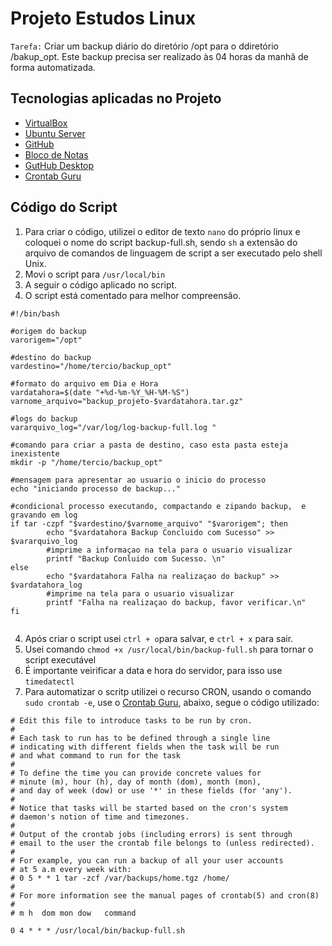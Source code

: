 # Projeto Estudos Linux

```Tarefa:``` Criar um backup diário do diretório /opt para o ddiretório /bakup_opt. Este backup precisa ser realizado às 04 horas da manhã de forma automatizada.

## Tecnologias aplicadas no Projeto

- [VirtualBox](https://www.virtualbox.org/)
- [Ubuntu Server](https://ubuntu.com/download/server/) 
- [GitHub](https://github.com/)
- [Bloco de Notas](https://pt.wikihow.com/Abrir-o-Bloco-de-Notas/)
- [GutHub Desktop](https://desktop.github.com/download/)
- [Crontab Guru](https://crontab.guru/)

## Código do Script

1. Para criar o código, utilizei o editor de texto ```nano``` do próprio linux e coloquei o nome do script backup-full.sh, sendo ```sh``` a extensão do arquivo de comandos de linguagem de script a ser executado pelo shell Unix.
2. Movi o script para ```/usr/local/bin```
3. A seguir o código aplicado no script.
4. O script está comentado para melhor compreensão.

```
#!/bin/bash

#origem do backup
varorigem="/opt"

#destino do backup
vardestino="/home/tercio/backup_opt"

#formato do arquivo em Dia e Hora
vardatahora=$(date "+%d-%m-%Y_%H-%M-%S")
varnome_arquivo="backup_projeto-$vardatahora.tar.gz"

#logs do backup
vararquivo_log="/var/log/log-backup-full.log "

#comando para criar a pasta de destino, caso esta pasta esteja inexistente
mkdir -p "/home/tercio/backup_opt"

#mensagem para apresentar ao usuario o inicio do processo
echo "iniciando processo de backup..."

#condicional processo executando, compactando e zipando backup,  e gravando em log
if tar -czpf "$vardestino/$varnome_arquivo" "$varorigem"; then
        echo "$vardatahora Backup Concluido com Sucesso" >> $vararquivo_log
        #imprime a informaçao na tela para o usuario visualizar
        printf "Backup Conluido com Sucesso. \n"
else
        echo "$vardatahora Falha na realizaçao do backup" >> $vardatahora_log
        #imprime na tela para o usuario visualizar
        printf "Falha na realizaçao do backup, favor verificar.\n"
fi


```
4. Após criar o script usei ```ctrl + o```para salvar, e ```ctrl + x``` para sair.
5. Usei comando ```chmod +x /usr/local/bin/backup-full.sh``` para tornar o script executável
6. É importante veirificar a data e hora do servidor, para isso use ```timedatectl```
7. Para automatizar o scritp utilizei o recurso CRON, usando o comando ```sudo crontab -e```, use o [Crontab Guru](https://crontab.guru/), abaixo, segue o código utilizado:

```
# Edit this file to introduce tasks to be run by cron.
#
# Each task to run has to be defined through a single line
# indicating with different fields when the task will be run
# and what command to run for the task
#
# To define the time you can provide concrete values for
# minute (m), hour (h), day of month (dom), month (mon),
# and day of week (dow) or use '*' in these fields (for 'any').
#
# Notice that tasks will be started based on the cron's system
# daemon's notion of time and timezones.
#
# Output of the crontab jobs (including errors) is sent through
# email to the user the crontab file belongs to (unless redirected).
#
# For example, you can run a backup of all your user accounts
# at 5 a.m every week with:
# 0 5 * * 1 tar -zcf /var/backups/home.tgz /home/
#
# For more information see the manual pages of crontab(5) and cron(8)
#
# m h  dom mon dow   command

0 4 * * * /usr/local/bin/backup-full.sh
```

